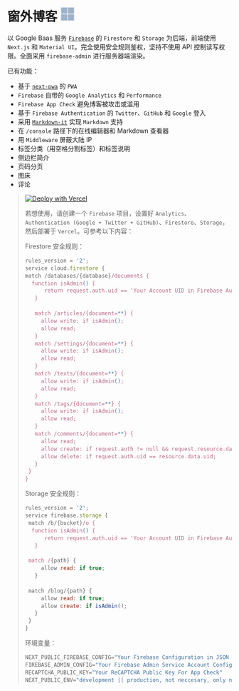 # 窗外博客 ![](public/favicon-32x32.png)

以 Google Baas 服务 [`Firebase`](https://firebase.google.com/) 的 `Firestore` 和 `Storage` 为后端，前端使用 `Next.js` 和 `Material UI`。完全使用安全规则鉴权，坚持不使用 API 控制读写权限。全面采用 `firebase-admin` 进行服务器端渲染。

已有功能：
- 基于 [`next-pwa`](https://www.npmjs.com/package/next-pwa) 的 `PWA`
- `Firebase` 自带的 `Google Analytics` 和 `Performance`
- `Firebase App Check` 避免博客被攻击或滥用
- 基于 `Firebase Authentication` 的 `Twitter`、`GitHub` 和 `Google` 登入
- 采用 [`Markdown-it`](https://github.com/markdown-it/markdown-it) 实现 `Markdown` 支持
- 在 `/console` 路径下的在线编辑器和 Markdown 查看器
- 用 `Middleware` 屏蔽大陆 IP
- 标签分类（用空格分割标签）和标签说明
- 侧边栏简介
- 页码分页
- 图床
- 评论

> [![Deploy with Vercel](https://vercel.com/button)](https://vercel.com/new/clone?repository-url=https%3A%2F%2Fgithub.com%2FKanFuBing%2Fchuangwai-blog&env=NEXT_PUBLIC_FIREBASE_CONFIG,FIREBASE_ADMIN_CONFIG,RECAPTCHA_PUBLIC_KEY&envDescription=NEXT_PUBLIC_FIREBASE_CONFIG%3D%22Your%20Firebase%20Configuration%20in%20JSON%20Format%22%2C%20FIREBASE_ADMIN_CONFIG%3D%22Your%20Firebase%20Admin%20Service%20Account%20Configuration%20in%20JSON%20Format%22%2C%20RECAPTCHA_PUBLIC_KEY%3D%22Your%20ReCAPTCHA%20Public%20Key%20For%20App%20Check%22&demo-title=Chuangwai%20Blog&demo-description=%E7%AA%97%E5%A4%96%E6%B5%AE%E5%86%B0%EF%BC%8C%E5%8D%9A%E5%AE%A2%E7%AB%99%E7%82%B9&demo-url=https%3A%2F%2Fchuangwai.top%2F&demo-image=https%3A%2F%2Ffirebasestorage.googleapis.com%2Fv0%2Fb%2Fchuang-wai.appspot.com%2Fo%2F0.4270071503869033.png%3Falt%3Dmedia%26token%3Dcf75b2ee-bdeb-4465-84ce-59b5b45b9b1e)
> 
> 若想使用，请创建一个 `Firebase` 项目，设置好 `Analytics`、`Authentication (Google + Twitter + GitHub)`、`Firestore`、`Storage`，然后部署于 `Vercel`。可参考以下内容：
> 
> Firestore 安全规则：
> ```js
> rules_version = '2';
> service cloud.firestore {
> match /databases/{database}/documents {
> 	function isAdmin() {
>    	return request.auth.uid == 'Your Account UID in Firebase Authentication of Your App';
>    }
>  
>    match /articles/{document=**} {
>      allow write: if isAdmin();
>      allow read;
>    }
>    match /settings/{document=**} {
>      allow write: if isAdmin();
>      allow read;
>    }
>    match /texts/{document=**} {
>      allow write: if isAdmin();
>      allow read;
>    }
>    match /tags/{document=**} {
>      allow write: if isAdmin();
>      allow read;
>    }
>    match /comments/{document=**} {
>      allow read;
>      allow create: if request.auth != null && request.resource.data.uid == request.auth.uid && request.resource.data.user == request.auth.token.name
>      allow delete: if request.auth.uid == resource.data.uid;
>    }
>  }
>}
>```
>
> Storage 安全规则：
> ```js
>rules_version = '2';
>service firebase.storage {
>  match /b/{bucket}/o {
>  	function isAdmin() {
>    	return request.auth.uid == 'Your Account UID in Firebase Authentication of Your App';
>    }
>   
>  match /{path} {
>      allow read: if true;
>    }
>
>  match /blog/{path} {
>      allow read: if true;
>      allow create: if isAdmin();
>    }
>  }
>}
>```
>
> 环境变量：
> ```js
> NEXT_PUBLIC_FIREBASE_CONFIG="Your Firebase Configuration in JSON Format"
> FIREBASE_ADMIN_CONFIG="Your Firebase Admin Service Account Configuration in JSON Format"
> RECAPTCHA_PUBLIC_KEY="Your ReCAPTCHA Public Key For App Check"
> NEXT_PUBLIC_ENV="development || production, not neccesary, only needed when debugging locally"
> ```
